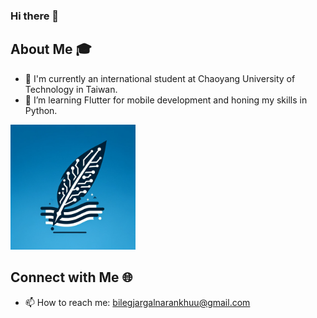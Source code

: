 ### Hi there 👋

## About Me 🎓
- 🏫 I'm currently an international student at Chaoyang University of Technology in Taiwan.
- 🌱 I’m learning Flutter for mobile development and honing my skills in Python.

<img src="InterTale_Innovation_Logo.png" alt="InterTale Innovation Logo" width="200"/>

## Connect with Me 🌐
- 📫 How to reach me: [bilegjargalnarankhuu@gmail.com](mailto:bilegjargalnarankhuu@gmail.com)

